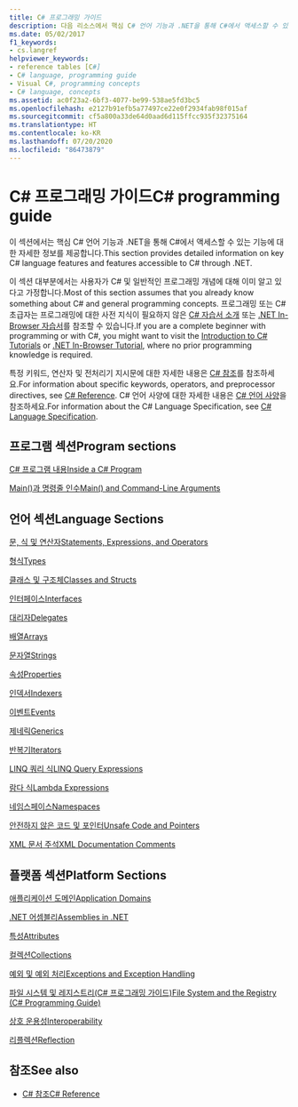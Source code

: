 ```yaml
---
title: C# 프로그래밍 가이드
description: 다음 리소스에서 핵심 C# 언어 기능과 .NET을 통해 C#에서 액세스할 수 있는 기능에 대한 자세한 정보를 확인하세요.
ms.date: 05/02/2017
f1_keywords:
- cs.langref
helpviewer_keywords:
- reference tables [C#]
- C# language, programming guide
- Visual C#, programming concepts
- C# language, concepts
ms.assetid: ac0f23a2-6bf3-4077-be99-538ae5fd3bc5
ms.openlocfilehash: e2127b91efb5a77497ce22e0f2934fab98f015af
ms.sourcegitcommit: cf5a800a33de64d0aad6d115ffcc935f32375164
ms.translationtype: HT
ms.contentlocale: ko-KR
ms.lasthandoff: 07/20/2020
ms.locfileid: "86473879"
---
```

# <a name="c-programming-guide"></a><span data-ttu-id="dc11c-103">C# 프로그래밍 가이드</span><span class="sxs-lookup"><span data-stu-id="dc11c-103">C# programming guide</span></span>

<span data-ttu-id="dc11c-104">이 섹션에서는 핵심 C# 언어 기능과 .NET을 통해 C#에서 액세스할 수 있는 기능에 대한 자세한 정보를 제공합니다.</span><span class="sxs-lookup"><span data-stu-id="dc11c-104">This section provides detailed information on key C# language features and features accessible to C# through .NET.</span></span>  
  
 <span data-ttu-id="dc11c-105">이 섹션 대부분에서는 사용자가 C# 및 일반적인 프로그래밍 개념에 대해 이미 알고 있다고 가정합니다.</span><span class="sxs-lookup"><span data-stu-id="dc11c-105">Most of this section assumes that you already know something about C# and general programming concepts.</span></span> <span data-ttu-id="dc11c-106">프로그래밍 또는 C# 초급자는 프로그래밍에 대한 사전 지식이 필요하지 않은 [C# 자습서 소개](../tutorials/intro-to-csharp/index.md) 또는 [.NET In-Browser 자습서](https://dotnet.microsoft.com/learn/dotnet/in-browser-tutorial/1)를 참조할 수 있습니다.</span><span class="sxs-lookup"><span data-stu-id="dc11c-106">If you are a complete beginner with programming or with C#, you might want to visit the [Introduction to C# Tutorials](../tutorials/intro-to-csharp/index.md) or [.NET In-Browser Tutorial](https://dotnet.microsoft.com/learn/dotnet/in-browser-tutorial/1), where no prior programming knowledge is required.</span></span>  
  
 <span data-ttu-id="dc11c-107">특정 키워드, 연산자 및 전처리기 지시문에 대한 자세한 내용은 [C# 참조](../language-reference/index.md)를 참조하세요.</span><span class="sxs-lookup"><span data-stu-id="dc11c-107">For information about specific keywords, operators, and preprocessor directives, see [C# Reference](../language-reference/index.md).</span></span> <span data-ttu-id="dc11c-108">C# 언어 사양에 대한 자세한 내용은 [C# 언어 사양](/dotnet/csharp/language-reference/language-specification/introduction)을 참조하세요.</span><span class="sxs-lookup"><span data-stu-id="dc11c-108">For information about the C# Language Specification, see [C# Language Specification](/dotnet/csharp/language-reference/language-specification/introduction).</span></span>  
  
## <a name="program-sections"></a><span data-ttu-id="dc11c-109">프로그램 섹션</span><span class="sxs-lookup"><span data-stu-id="dc11c-109">Program sections</span></span>

[<span data-ttu-id="dc11c-110">C# 프로그램 내용</span><span class="sxs-lookup"><span data-stu-id="dc11c-110">Inside a C# Program</span></span>](./inside-a-program/index.md)  
  
[<span data-ttu-id="dc11c-111">Main()과 명령줄 인수</span><span class="sxs-lookup"><span data-stu-id="dc11c-111">Main() and Command-Line Arguments</span></span>](./main-and-command-args/index.md)  

## <a name="language-sections"></a><span data-ttu-id="dc11c-112">언어 섹션</span><span class="sxs-lookup"><span data-stu-id="dc11c-112">Language Sections</span></span>

[<span data-ttu-id="dc11c-113">문, 식 및 연산자</span><span class="sxs-lookup"><span data-stu-id="dc11c-113">Statements, Expressions, and Operators</span></span>](./statements-expressions-operators/index.md)  

 [<span data-ttu-id="dc11c-114">형식</span><span class="sxs-lookup"><span data-stu-id="dc11c-114">Types</span></span>](./types/index.md)  

 [<span data-ttu-id="dc11c-115">클래스 및 구조체</span><span class="sxs-lookup"><span data-stu-id="dc11c-115">Classes and Structs</span></span>](./classes-and-structs/index.md)  
  
 [<span data-ttu-id="dc11c-116">인터페이스</span><span class="sxs-lookup"><span data-stu-id="dc11c-116">Interfaces</span></span>](./interfaces/index.md)  

 [<span data-ttu-id="dc11c-117">대리자</span><span class="sxs-lookup"><span data-stu-id="dc11c-117">Delegates</span></span>](./delegates/index.md)  

 [<span data-ttu-id="dc11c-118">배열</span><span class="sxs-lookup"><span data-stu-id="dc11c-118">Arrays</span></span>](./arrays/index.md)  
  
 [<span data-ttu-id="dc11c-119">문자열</span><span class="sxs-lookup"><span data-stu-id="dc11c-119">Strings</span></span>](./strings/index.md)  
  
 [<span data-ttu-id="dc11c-120">속성</span><span class="sxs-lookup"><span data-stu-id="dc11c-120">Properties</span></span>](./classes-and-structs/properties.md)  
  
 [<span data-ttu-id="dc11c-121">인덱서</span><span class="sxs-lookup"><span data-stu-id="dc11c-121">Indexers</span></span>](./indexers/index.md)  
  
 [<span data-ttu-id="dc11c-122">이벤트</span><span class="sxs-lookup"><span data-stu-id="dc11c-122">Events</span></span>](./events/index.md)  
  
 [<span data-ttu-id="dc11c-123">제네릭</span><span class="sxs-lookup"><span data-stu-id="dc11c-123">Generics</span></span>](./generics/index.md)  
  
 [<span data-ttu-id="dc11c-124">반복기</span><span class="sxs-lookup"><span data-stu-id="dc11c-124">Iterators</span></span>](./concepts/iterators.md)
  
 [<span data-ttu-id="dc11c-125">LINQ 쿼리 식</span><span class="sxs-lookup"><span data-stu-id="dc11c-125">LINQ Query Expressions</span></span>](../linq/index.md)  
  
 [<span data-ttu-id="dc11c-126">람다 식</span><span class="sxs-lookup"><span data-stu-id="dc11c-126">Lambda Expressions</span></span>](./statements-expressions-operators/lambda-expressions.md)  
  
 [<span data-ttu-id="dc11c-127">네임스페이스</span><span class="sxs-lookup"><span data-stu-id="dc11c-127">Namespaces</span></span>](./namespaces/index.md)  
  
 [<span data-ttu-id="dc11c-128">안전하지 않은 코드 및 포인터</span><span class="sxs-lookup"><span data-stu-id="dc11c-128">Unsafe Code and Pointers</span></span>](./unsafe-code-pointers/index.md)  
  
 [<span data-ttu-id="dc11c-129">XML 문서 주석</span><span class="sxs-lookup"><span data-stu-id="dc11c-129">XML Documentation Comments</span></span>](./xmldoc/index.md)  
  
## <a name="platform-sections"></a><span data-ttu-id="dc11c-130">플랫폼 섹션</span><span class="sxs-lookup"><span data-stu-id="dc11c-130">Platform Sections</span></span>

 [<span data-ttu-id="dc11c-131">애플리케이션 도메인</span><span class="sxs-lookup"><span data-stu-id="dc11c-131">Application Domains</span></span>](../../framework/app-domains/application-domains.md)  
  
 [<span data-ttu-id="dc11c-132">.NET 어셈블리</span><span class="sxs-lookup"><span data-stu-id="dc11c-132">Assemblies in .NET</span></span>](../../standard/assembly/index.md)  
  
 [<span data-ttu-id="dc11c-133">특성</span><span class="sxs-lookup"><span data-stu-id="dc11c-133">Attributes</span></span>](./concepts/attributes/index.md)  
  
 [<span data-ttu-id="dc11c-134">컬렉션</span><span class="sxs-lookup"><span data-stu-id="dc11c-134">Collections</span></span>](./concepts/collections.md)  
  
 [<span data-ttu-id="dc11c-135">예외 및 예외 처리</span><span class="sxs-lookup"><span data-stu-id="dc11c-135">Exceptions and Exception Handling</span></span>](./exceptions/index.md)  
  
 [<span data-ttu-id="dc11c-136">파일 시스템 및 레지스트리(C# 프로그래밍 가이드)</span><span class="sxs-lookup"><span data-stu-id="dc11c-136">File System and the Registry (C# Programming Guide)</span></span>](./file-system/index.md)  
  
 [<span data-ttu-id="dc11c-137">상호 운용성</span><span class="sxs-lookup"><span data-stu-id="dc11c-137">Interoperability</span></span>](./interop/index.md)  
  
 [<span data-ttu-id="dc11c-138">리플렉션</span><span class="sxs-lookup"><span data-stu-id="dc11c-138">Reflection</span></span>](./concepts/reflection.md)  
  
## <a name="see-also"></a><span data-ttu-id="dc11c-139">참조</span><span class="sxs-lookup"><span data-stu-id="dc11c-139">See also</span></span>

- [<span data-ttu-id="dc11c-140">C# 참조</span><span class="sxs-lookup"><span data-stu-id="dc11c-140">C# Reference</span></span>](../language-reference/index.md)
